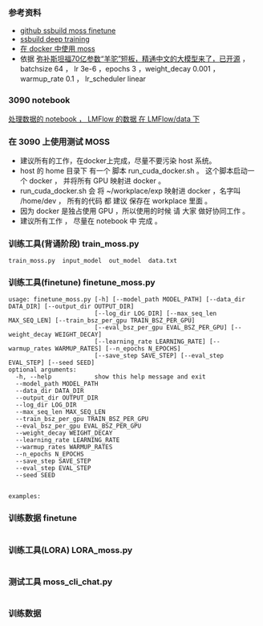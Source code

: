 ### 参考资料

* [github  ssbuild  moss finetune](https://github.com/ssbuild/moss_finetuning)
* [ssbuild deep training](https://github.com/ssbuild/deep_training)
* [在 docker 中使用 moss](https://github.com/linonetwo/MOSS-DockerFile)
* 依据 [弥补斯坦福70亿参数“羊驼”短板，精通中文的大模型来了，已开源](https://www.thepaper.cn/newsDetail_forward_22396024) ， batchsize 64 ， lr 3e-6 ，epochs 3 ，weight_decay 0.001 ， warmup_rate 0.1 ， lr_scheduler linear

### 3090 notebook

[处理数据的 notebook ， LMFlow 的数据 在 LMFlow/data 下 ](http://10.254.28.4:8888/)

### 在 3090 上使用测试 MOSS

* 建议所有的工作，在docker上完成，尽量不要污染 host 系统。
* host 的 home 目录下 有一个 脚本 run_cuda_docker.sh  。 这个脚本启动一个 docker ， 并将所有 GPU 映射进 docker 。
* run_cuda_docker.sh 会 将 ~/workplace/exp 映射进 docker ，名字叫 /home/dev ， 所有的代码 都 建议 保存在 workplace 里面 。
* 因为 docker 是独占使用 GPU ，所以使用的时候 请 大家 做好协同工作 。
* 建议所有工作 ， 尽量在 notebook 中 完成 。

### 训练工具(背诵阶段) train_moss.py

```
train_moss.py  input_model  out_model  data.txt
```


### 训练工具(finetune) finetune_moss.py

```
usage: finetune_moss.py [-h] [--model_path MODEL_PATH] [--data_dir DATA_DIR] [--output_dir OUTPUT_DIR]
                        [--log_dir LOG_DIR] [--max_seq_len MAX_SEQ_LEN] [--train_bsz_per_gpu TRAIN_BSZ_PER_GPU]
                        [--eval_bsz_per_gpu EVAL_BSZ_PER_GPU] [--weight_decay WEIGHT_DECAY]
                        [--learning_rate LEARNING_RATE] [--warmup_rates WARMUP_RATES] [--n_epochs N_EPOCHS]
                        [--save_step SAVE_STEP] [--eval_step EVAL_STEP] [--seed SEED]
optional arguments:
  -h, --help            show this help message and exit
  --model_path MODEL_PATH
  --data_dir DATA_DIR
  --output_dir OUTPUT_DIR
  --log_dir LOG_DIR
  --max_seq_len MAX_SEQ_LEN
  --train_bsz_per_gpu TRAIN_BSZ_PER_GPU
  --eval_bsz_per_gpu EVAL_BSZ_PER_GPU
  --weight_decay WEIGHT_DECAY
  --learning_rate LEARNING_RATE
  --warmup_rates WARMUP_RATES
  --n_epochs N_EPOCHS
  --save_step SAVE_STEP
  --eval_step EVAL_STEP
  --seed SEED


examples:

```

### 训练数据 finetune

```
```


### 训练工具(LORA) LORA_moss.py


```
```

### 测试工具 moss_cli_chat.py 

```
```

### 训练数据 

```
```


